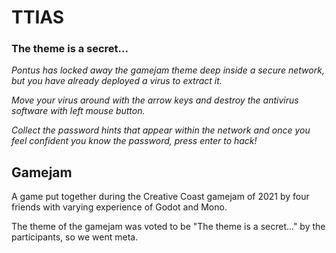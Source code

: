 # TTIAS

### The theme is a secret...

*Pontus has locked away the gamejam theme deep inside a secure network, but you have already deployed a virus to extract it.*

*Move your virus around with the arrow keys and destroy the antivirus software with left mouse button.*

*Collect the password hints that appear within the network and once you feel confident you know the password, press enter to hack!*

## Gamejam

A game put together during the Creative Coast gamejam of 2021 by four friends with varying experience of Godot and Mono.

The theme of the gamejam was voted to be "The theme is a secret..." by the participants, so we went meta.
